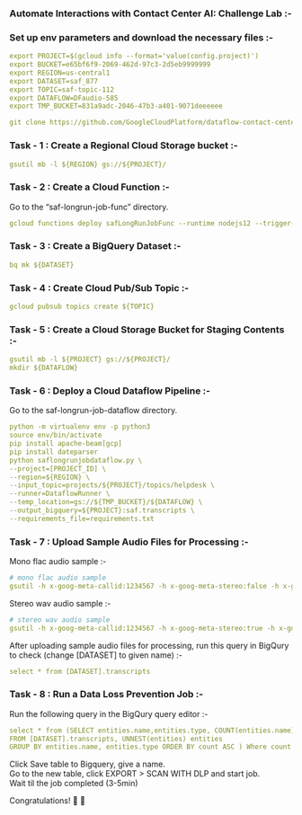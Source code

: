 ### Automate Interactions with Contact Center AI: Challenge Lab :-

### Set up env parameters and download the necessary files :-

```yaml
export PROJECT=$(gcloud info --format='value(config.project)')
export BUCKET=e65bf6f9-2069-462d-97c3-2d5eb9999999
export REGION=us-central1
export DATASET=saf_877
export TOPIC=saf-topic-112
export DATAFLOW=DFaudio-585 
export TMP_BUCKET=831a9adc-2046-47b3-a401-9071deeeeee

git clone https://github.com/GoogleCloudPlatform/dataflow-contact-center-speech-analysis.git
```

### Task - 1 : Create a Regional Cloud Storage bucket :-

```yaml
gsutil mb -l ${REGION} gs://${PROJECT}/
```

### Task - 2 : Create a Cloud Function :-

Go to the “saf-longrun-job-func” directory.

```yaml
gcloud functions deploy safLongRunJobFunc --runtime nodejs12 --trigger-resource ${PROJECT} --region ${REGION}  --trigger-event google.storage.object.finalize
```

### Task - 3 : Create a BigQuery Dataset :-

```yaml
bq mk ${DATASET}
```

### Task - 4 : Create Cloud Pub/Sub Topic :-

```yaml
gcloud pubsub topics create ${TOPIC}
```

### Task - 5 : Create a Cloud Storage Bucket for Staging Contents :-

```yaml
gsutil mb -l ${PROJECT} gs://${PROJECT}/
mkdir ${DATAFLOW}
```

### Task - 6 : Deploy a Cloud Dataflow Pipeline :-

Go to the saf-longrun-job-dataflow directory.

```yaml
python -m virtualenv env -p python3
source env/bin/activate
pip install apache-beam[gcp]
pip install dateparser
python saflongrunjobdataflow.py \
--project=[PROJECT_ID] \
--region=${REGION} \
--input_topic=projects/${PROJECT}/topics/helpdesk \
--runner=DataflowRunner \
--temp_location=gs://${TMP_BUCKET}/${DATAFLOW} \
--output_bigquery=${PROJECT}:saf.transcripts \
--requirements_file=requirements.txt
```

### Task - 7 : Upload Sample Audio Files for Processing :-

Mono flac audio sample :-

```yaml
# mono flac audio sample
gsutil -h x-goog-meta-callid:1234567 -h x-goog-meta-stereo:false -h x-goog-meta-pubsubtopicname:${TOPIC} -h x-goog-meta-year:2019 -h x-goog-meta-month:11 -h x-goog-meta-day:06 -h x-goog-meta-starttime:1116 cp gs://qwiklabs-bucket-gsp311/speech_commercial_mono.flac gs://${BUCKET}
```

Stereo wav audio sample :-

```yaml
# stereo wav audio sample
gsutil -h x-goog-meta-callid:1234567 -h x-goog-meta-stereo:true -h x-goog-meta-pubsubtopicname:${TOPIC} -h x-goog-meta-year:2019 -h x-goog-meta-month:11 -h x-goog-meta-day:06 -h x-goog-meta-starttime:1116 cp gs://qwiklabs-bucket-gsp311/speech_commercial_stereo.wav gs://${BUCKET}
```

After uploading sample audio files for processing, run this query in BigQury to check (change [DATASET] to given name) :-
```yaml
select * from [DATASET].transcripts
```

### Task - 8 : Run a Data Loss Prevention Job :-

Run the following query in the BigQury query editor :-

```yaml
select * from (SELECT entities.name,entities.type, COUNT(entities.name) AS count 
FROM [DATASET].transcripts, UNNEST(entities) entities 
GROUP BY entities.name, entities.type ORDER BY count ASC ) Where count > 5
```

Click Save table to Bigquery, give a name.   
Go to the new table, click EXPORT > SCAN WITH DLP and start job.  
Wait til the job completed (3-5min)

Congratulations! :beer: :beer: